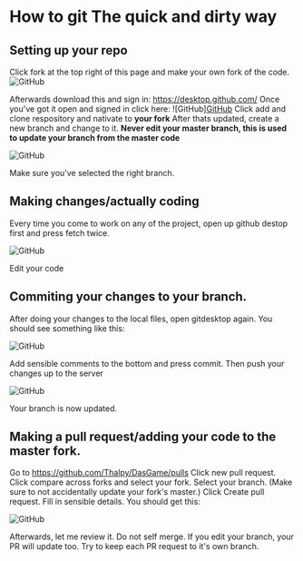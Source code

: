 # How to git The quick and dirty way

## Setting up your repo
Click fork at the top right of this page and make your own fork of the code.
![GitHub](https://i.imgur.com/6mUgu0Z.png)

Afterwards download this and sign in: https://desktop.github.com/
Once you've got it open and signed in click here:
![GitHub][GitHub](https://puu.sh/FID3u.png)
Click add and clone respository and nativate to **your fork**
After thats updated, create a new branch and change to it. **Never edit your master branch, this is used to update your branch from the master code**

![GitHub](https://i.imgur.com/GuIGhPW.png)

Make sure you've selected the right branch.

## Making changes/actually coding
Every time you come to work on any of the project, open up github destop first and press fetch twice.

![GitHub](https://i.imgur.com/BFRFB8i.png)

Edit your code

## Commiting your changes to your branch.
After doing your changes to the local files, open gitdesktop again.
You should see something like this:

![GitHub](https://i.imgur.com/oi2jLv3.png)

Add sensible comments to the bottom and press commit.
Then push your changes up to the server

![GitHub](https://i.imgur.com/XtfKIHD.png)

Your branch is now updated.

## Making a pull request/adding your code to the master fork.
Go to https://github.com/Thalpy/DasGame/pulls
Click new pull request.
Click compare across forks and select your fork.
Select your branch.
(Make sure to not accidentally update your fork's master.)
Click Create pull request.
Fill in sensible details.
You should get this:

![GitHub](https://i.imgur.com/S8Coytv.png)

Afterwards, let me review it. Do not self merge.
If you edit your branch, your PR will update too. Try to keep each PR request to it's own branch.


